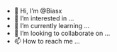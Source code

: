 - 👋 Hi, I’m @Biasx
- 👀 I’m interested in ...
- 🌱 I’m currently learning ...
- 💞️ I’m looking to collaborate on ...
- 📫 How to reach me ...

<!---
Biasx/Biasx is a ✨ special ✨ repository because its `README.md` (this file) appears on your GitHub profile.
You can click the Preview link to take a look at your changes.
--->
